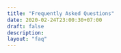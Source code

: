 ```yaml
---
title: "Frequently Asked Questions"
date: 2020-02-24T23:00:30+07:00
draft: false
description: 
layout: "faq"
---
```



